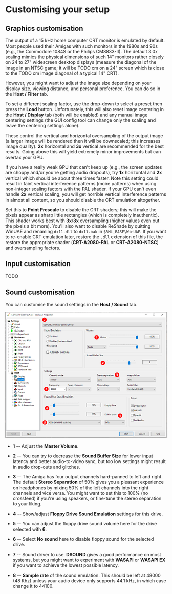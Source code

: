 # Customising your setup



## Graphics customisation

The output of a 15 kHz home computer CRT monitor is emulated by default. Most
people used their Amigas with such monitors in the 1980s and 90s (e.g., the
Commodore 1084S or the Philips CM8833-II). The default 3.0x scaling
mimics the physical dimensions of such 14" monitors rather closely on 24 to
27" widescreen desktop displays (measure the diagonal of the image in an NTSC
game; it will be TODO cm on a 24" screen which is close to the TODO cm image
diagonal of a typical 14" CRT).

However, you might want to adjust the image size depending on your display
size, viewing distance, and personal preference. You can do so in the **Host /
Filter** tab.


To set a different scaling factor, use the drop-down to select a preset then
press the **Load** button. Unfortunately, this will also reset image centering
in the **Host / Display** tab (both will be enabled) and any manual image
centering settings (the GUI config tool can change only the scaling and leave
the centering settings alone).

These control the vertical and horizontal oversampling of the output image (a
larger image will be rendered then it will be downscaled; this increases image
quality). **2x** horizontal and **3x** vertical are recommended for the best
results. Going above this will yield extremely minor improvements but can
overtax your GPU.

If you have a really weak GPU that can't keep up (e.g., the screen updates are
choppy and/or you're getting audio dropouts), try **1x** horizontal and **2x**
vertical which should be about three times faster. Note this setting could
result in faint vertical interference patterns (moire patterns) when using
non-integer scaling factors with the PAL shader. If your GPU can't even handle
**2x** vertical scaling, you will get horrible vertical interference patterns
in almost all content, so you should disable the CRT emulation altogether.

Set this to **Point Prescale** to disable the CRT shaders; this will make the
pixels appear as sharp little rectangles (which is completely inauthentic).
This shader works best with **3x**/**3x** oversampling (higher values even out the
pixels a bit more). You'll also want to disable ReShade by quitting WinUAE and
renaming `dx11.dll` to `dx11.bak` in `$RML_BASE\WinUAE`. If you want to
re-enable CRT emulation later, restore the `.dll` extension of this file, the
restore the appropriate shader (**CRT-A2080-PAL** or **CRT-A2080-NTSC**) and
oversampling factors.


## Input customisation

TODO

## Sound customisation



You can customise the sound settings in the **Host / Sound** tab.

![Sound settings](img/sound-settings.png)

- **1** -- Adjust the **Master Volume**.

- **2** -- You can try to decrease the **Sound Buffer Size** for lower input latency and
  better audio-to-video sync, but too low settings might result in audio
  drop-outs and glitches.

- **3** -- The Amiga has four output channels hard-panned to left and right.
  The default **Stereo Separation** of 50% gives you a pleasant
  experience on headphones by mixing 50% of the left channels into the right
  channels and vice versa. You might want to set this to 100% (no crossfeed)
  if you're using speakers, or fine-tune the stereo separation to your
  liking.

- **4** -- Show/adjust **Floppy Drive Sound Emulation** settings for this drive.

- **5** -- You can adjust the floppy drive sound volume here for
  the drive selected with **6**.

- **6** -- Select **No sound** here to disable floppy sound for the selected
  drive.

- **7** -- Sound driver to use. **DSOUND** gives a good performance on
  most systems, but you might want to experiment with **WASAPI** or **WASAPI
  EX** if you want to achieve the lowest possible latency.

- **8** -- **Sample rate** of the sound emulation. This should be left at
  48000 (48 Khz) unless your audio device only supports 44.1 kHz, in which
  case change it to 44100.
